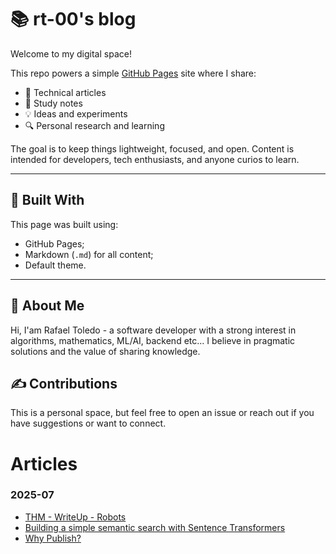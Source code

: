 # 📚 rt-00's blog

Welcome to my digital space!

This repo powers a simple [GitHub Pages](https://pages.github.com/) site where I share:

- 📄 Technical articles
- 📝 Study notes
- 💡 Ideas and experiments
- 🔍 Personal research and learning

The goal is to keep things lightweight, focused, and open. Content is intended for developers, tech enthusiasts, and anyone curios to learn.

---

## 🔧 Built With

This page was built using:

- GitHub Pages;
- Markdown (`.md`) for all content;
- Default theme.

---

## 👤 About Me

Hi, I'am Rafael Toledo - a software developer with a strong interest in algorithms, mathematics, ML/AI, backend etc... I believe in pragmatic solutions and the value of sharing knowledge.

## ✍️ Contributions

This is a personal space, but feel free to open an issue or reach out if you have suggestions or want to connect.


# Articles

### 2025-07
- [THM - WriteUp - Robots](/writeup-robots)
- [Building a simple semantic search with Sentence Transformers](/building-a-simple-semantic-search-with-sentence-transformers)
- [Why Publish?](/why-publish)